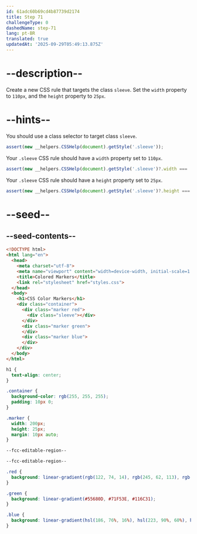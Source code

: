 ```yaml
---
id: 61adc60b69cd4b87739d2174
title: Step 71
challengeType: 0
dashedName: step-71
lang: pt-BR
translated: true
updatedAt: '2025-09-29T05:49:13.875Z'
---
```


# --description--

Create a new CSS rule that targets the class `sleeve`. Set the `width` property to `110px`, and the `height` property to `25px`.

# --hints--

You should use a class selector to target class `sleeve`.

```js
assert(new __helpers.CSSHelp(document).getStyle('.sleeve'));
```

Your `.sleeve` CSS rule should have a `width` property set to `110px`.

```js
assert(new __helpers.CSSHelp(document).getStyle('.sleeve')?.width === '110px');
```

Your `.sleeve` CSS rule should have a `height` property set to `25px`.

```js
assert(new __helpers.CSSHelp(document).getStyle('.sleeve')?.height === '25px');
```

# --seed--

## --seed-contents--

```html
<!DOCTYPE html>
<html lang="en">
  <head>
    <meta charset="utf-8">
    <meta name="viewport" content="width=device-width, initial-scale=1.0">
    <title>Colored Markers</title>
    <link rel="stylesheet" href="styles.css">
  </head>
  <body>
    <h1>CSS Color Markers</h1>
    <div class="container">
      <div class="marker red">
        <div class="sleeve"></div>
      </div>
      <div class="marker green">
      </div>
      <div class="marker blue">
      </div>
    </div>
  </body>
</html>
```

```css
h1 {
  text-align: center;
}

.container {
  background-color: rgb(255, 255, 255);
  padding: 10px 0;
}

.marker {
  width: 200px;
  height: 25px;
  margin: 10px auto;
}

--fcc-editable-region--

--fcc-editable-region--

.red {
  background: linear-gradient(rgb(122, 74, 14), rgb(245, 62, 113), rgb(162, 27, 27));
}

.green {
  background: linear-gradient(#55680D, #71F53E, #116C31);
}

.blue {
  background: linear-gradient(hsl(186, 76%, 16%), hsl(223, 90%, 60%), hsl(240, 56%, 42%));
}

```
